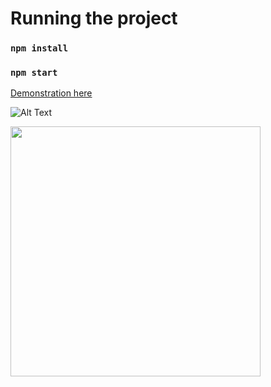 # Running the project

### `npm install`

### `npm start`

[Demonstration here](https://media.giphy.com/media/AGwX117XjFkSrXAkAL/giphy-downsized-large.gif)

![Alt Text]()

<img src="https://media1.giphy.com/media/AGwX117XjFkSrXAkAL/giphy.mp4?cid=790b761111b8ae6c90b284b5f0c2eccced30dbbdc29a3528&rid=giphy.mp4&ct=g" width="400" height="400" />
